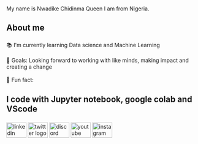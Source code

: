 ###

<p align="left">My name is Nwadike Chidinma Queen I am from Nigeria.</p>

###

<h2 align="left">About me</h2>

###

<p align="left">📚 I'm currently learning Data science and Machine Learning<br><br>🎯 Goals: Looking forward to working with like minds, making impact and creating a change<br><br>🎲 Fun fact:</p>

###

<h2 align="left">I code with Jupyter notebook, google colab and VScode</h2>


###

<div align="left">
  <img src="https://raw.githubusercontent.com/maurodesouza/profile-readme-generator/master/src/assets/icons/social/linkedin/default.svg" width="52" height="40" alt="linkedin logo"  />
  <img src="https://raw.githubusercontent.com/maurodesouza/profile-readme-generator/master/src/assets/icons/social/twitter/default.svg" width="52" height="40" alt="twitter logo"  />
  <img src="https://raw.githubusercontent.com/maurodesouza/profile-readme-generator/master/src/assets/icons/social/discord/default.svg" width="52" height="40" alt="discord logo"  />
  <img src="https://raw.githubusercontent.com/maurodesouza/profile-readme-generator/master/src/assets/icons/social/youtube/default.svg" width="52" height="40" alt="youtube logo"  />
  <img src="https://raw.githubusercontent.com/maurodesouza/profile-readme-generator/master/src/assets/icons/social/instagram/default.svg" width="52" height="40" alt="instagram logo"  />
</div>
